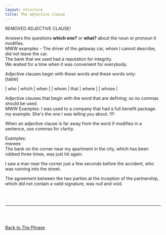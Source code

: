 ```yaml
---
layout: structure
title: The adjective clause
---
```


REMOVED ADJECTIVE CLAUSE!

Answers the questions **which one?** or **what?** about the noun or pronoun it modifies.  
MWW examples - The driver of the getaway car, whom I cannot describe, did not leave the car.  
The bank that we used had a reputation for integrity.  
We waited for a time when it was convenient for everybody.  

Adjective clauses begin with these words and these words only:  
[table]

| who | which | when |
| whom | that | where |
| whose | 


Adjective clauses that begin with the word that are defining; so no commas should be used.  
MWW Examples: 
I was used to a company that had a full benefit package.  
my example: She's the one I was telling you about. !!!!   


When an adjective clause is far away from the word if modifies in a sentence, use commas for clarity.  

Examples:  
mwwex  
The bank on the corner near my apartment in the city, which has been robbed three times, was just hit again.  

I saw a man near the corner just a few seconds before the accident, who was running into the street.  

The agreement between the two parties at the inception of the partnership, which did not contain a valid signature, was null and void.  



<br/>
<br/>

---

<br/>
<br/>

[Back to The Phrase]({{site.baseurl}}/structures/the-phrase)
